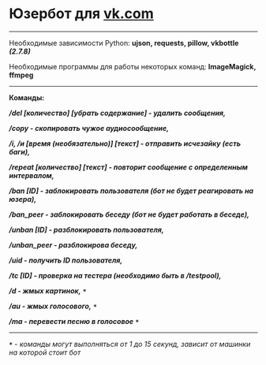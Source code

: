 # Юзербот для [vk.com](https://vk.com/)
___
Необходимые зависимости Python: **ujson, requests, pillow, vkbottle ___(2.7.8)___**

Необходимые программы для работы некоторых команд: **ImageMagick, ffmpeg**
___

__Команды:__

___/del [количество] [убрать содержание] - удалить сообщения,___

___/copy - скопировать чужое аудиосообщение,___

___/i, /и [время (необязательно)] [текст] - отправить исчезайку (есть баги),___

___/repeat [количество] [текст] - повторит сообщение с определенным интервалом,___

___/ban [ID] - заблокировать пользователя (бот не будет реагировать на юзера),___

___/ban_peer - заблокировать беседу (бот не будет работать в беседе),___

___/unban [ID] - разблокировать пользователя,___

___/unban_peer - разблокирова беседу,___

___/uid - получить ID пользователя,___

___/tc [ID] - проверка на тестера (необходимо быть в /testpool),___

___/d - жмых картинок,___ ***`*`***

___/au - жмых голосового,___ ***`*`***

___/ma - перевести песню в голосовое___ ***`*`***

___

***`*`*** - *команды могут выполняться от 1 до 15 секунд, зависит от машинки на которой стоит бот*